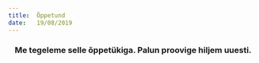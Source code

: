 ```yaml
---
title:  Õppetund
date:   19/08/2019
---
```


### <center>Me tegeleme selle õppetükiga. Palun proovige hiljem uuesti.</center>